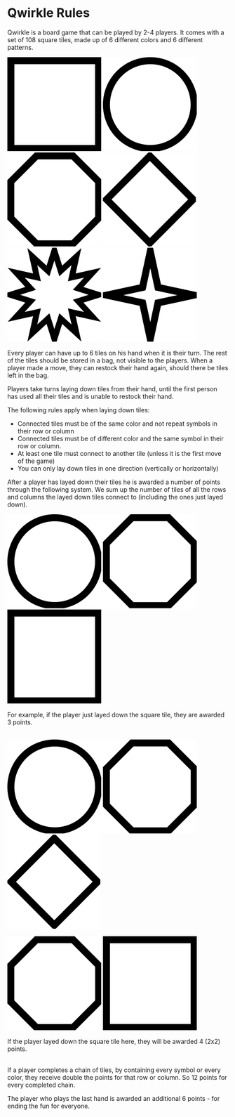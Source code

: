 # Qwirkle Rules

Qwirkle is a board game that can be played by 2-4 players.
It comes with a set of 108 square tiles, made up of 6 different
colors and 6 different patterns.

![Square](/assets/square.svg)
![Circle](/assets/circle.svg)
![Flower](/assets/flower.svg)
![Ocothorb](/assets/octothorb.svg)
![Spiked](/assets/spiked.svg)
![Star](/assets/star.svg)

Every player can have up to 6 tiles on his hand when it is their turn.
The rest of the tiles should be stored in a bag, not visible to the players.
When a player made a move, they can restock their hand again, should there be
tiles left in the bag.

Players take turns laying down tiles from their hand, until the first person
has used all their tiles and is unable to restock their hand.

The following rules apply when laying down tiles:
- Connected tiles must be of the same color and not repeat symbols in their row or column
- Connected tiles must be of different color and the same symbol in their row or column.
- At least one tile must connect to another tile (unless it is the first move of the game)
- You can only lay down tiles in one direction (vertically or horizontally)

After a player has layed down their tiles he is awarded a number of points through
the following system. We sum up the number of tiles of all the rows and columns
the layed down tiles connect to (including the ones just layed down).

![Circle](/assets/circle.svg)
![Flower](/assets/flower.svg)
![Square](/assets/square.svg)

For example, if the player just layed down the square tile, they are awarded 3 points.
<br /> <br />

![Circle](/assets/circle.svg)
![Flower](/assets/flower.svg)
![Ocothorb](/assets/octothorb.svg)

![Flower](/assets/flower.svg)
![Square](/assets/square.svg)

If the player layed down the square tile here, they will be awarded 4 (2x2) points.
<br /> <br />

If a player completes a chain of tiles, by containing every symbol or every color,
they receive double the points for that row or column. So 12 points for every
completed chain.

The player who plays the last hand is awarded an additional 6 points - for ending
the fun for everyone.
